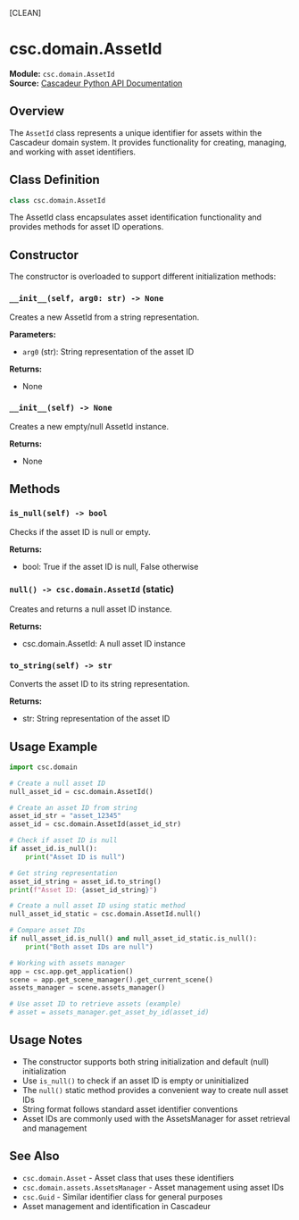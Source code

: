 [CLEAN]

# csc.domain.AssetId

**Module:** `csc.domain.AssetId`  
**Source:** [Cascadeur Python API Documentation](https://cascadeur.com/python-api/_generate/csc.domain.AssetId.html)

## Overview

The `AssetId` class represents a unique identifier for assets within the Cascadeur domain system. It provides functionality for creating, managing, and working with asset identifiers.

## Class Definition

```python
class csc.domain.AssetId
```

The AssetId class encapsulates asset identification functionality and provides methods for asset ID operations.

## Constructor

The constructor is overloaded to support different initialization methods:

### `__init__(self, arg0: str) -> None`

Creates a new AssetId from a string representation.

**Parameters:**
- `arg0` (str): String representation of the asset ID

**Returns:**
- None

### `__init__(self) -> None`

Creates a new empty/null AssetId instance.

**Returns:**
- None

## Methods

### `is_null(self) -> bool`

Checks if the asset ID is null or empty.

**Returns:**
- bool: True if the asset ID is null, False otherwise

### `null() -> csc.domain.AssetId` (static)

Creates and returns a null asset ID instance.

**Returns:**
- csc.domain.AssetId: A null asset ID instance

### `to_string(self) -> str`

Converts the asset ID to its string representation.

**Returns:**
- str: String representation of the asset ID

## Usage Example

```python
import csc.domain

# Create a null asset ID
null_asset_id = csc.domain.AssetId()

# Create an asset ID from string
asset_id_str = "asset_12345"
asset_id = csc.domain.AssetId(asset_id_str)

# Check if asset ID is null
if asset_id.is_null():
    print("Asset ID is null")

# Get string representation
asset_id_string = asset_id.to_string()
print(f"Asset ID: {asset_id_string}")

# Create a null asset ID using static method
null_asset_id_static = csc.domain.AssetId.null()

# Compare asset IDs
if null_asset_id.is_null() and null_asset_id_static.is_null():
    print("Both asset IDs are null")

# Working with assets manager
app = csc.app.get_application()
scene = app.get_scene_manager().get_current_scene()
assets_manager = scene.assets_manager()

# Use asset ID to retrieve assets (example)
# asset = assets_manager.get_asset_by_id(asset_id)
```

## Usage Notes

- The constructor supports both string initialization and default (null) initialization
- Use `is_null()` to check if an asset ID is empty or uninitialized
- The `null()` static method provides a convenient way to create null asset IDs
- String format follows standard asset identifier conventions
- Asset IDs are commonly used with the AssetsManager for asset retrieval and management

## See Also

- `csc.domain.Asset` - Asset class that uses these identifiers
- `csc.domain.assets.AssetsManager` - Asset management using asset IDs
- `csc.Guid` - Similar identifier class for general purposes
- Asset management and identification in Cascadeur